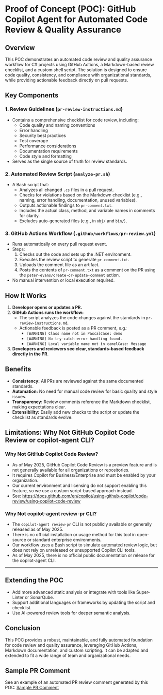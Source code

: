 # Proof of Concept (POC): GitHub Copilot Agent for Automated Code Review & Quality Assurance

## Overview
This POC demonstrates an automated code review and quality assurance workflow for C# projects using GitHub Actions, a Markdown-based review checklist, and a custom shell script. The solution is designed to ensure code quality, consistency, and compliance with organizational standards, while providing actionable feedback directly on pull requests.

## Key Components

### 1. Review Guidelines (`pr-review-instructions.md`)
- Contains a comprehensive checklist for code review, including:
  - Code quality and naming conventions
  - Error handling
  - Security best practices
  - Test coverage
  - Performance considerations
  - Documentation requirements
  - Code style and formatting
- Serves as the single source of truth for review standards.

### 2. Automated Review Script (`analyze-pr.sh`)
- A Bash script that:
  - Analyzes all changed `.cs` files in a pull request.
  - Checks for violations based on the Markdown checklist (e.g., naming, error handling, documentation, unused variables).
  - Outputs actionable findings to `pr-comment.txt`.
  - Includes the actual class, method, and variable names in comments for clarity.
  - Excludes auto-generated files (e.g., in `obj/` and `bin/`).

### 3. GitHub Actions Workflow (`.github/workflows/pr-review.yml`)
- Runs automatically on every pull request event.
- Steps:
  1. Checks out the code and sets up the .NET environment.
  2. Executes the review script to generate `pr-comment.txt`.
  3. Uploads the comment file as an artifact.
  4. Posts the contents of `pr-comment.txt` as a comment on the PR using the `peter-evans/create-or-update-comment` action.
- No manual intervention or local execution required.

## How It Works
1. **Developer opens or updates a PR.**
2. **GitHub Actions runs the workflow:**
   - The script analyzes the code changes against the standards in `pr-review-instructions.md`.
   - Actionable feedback is posted as a PR comment, e.g.:
     - `[WARNING] Class name not in PascalCase: demo`
     - `[WARNING] No try-catch error handling found.`
     - `[WARNING] Local variable name not in camelCase: Message`
3. **Developers and reviewers see clear, standards-based feedback directly in the PR.**

## Benefits
- **Consistency:** All PRs are reviewed against the same documented standards.
- **Automation:** No need for manual code review for basic quality and style issues.
- **Transparency:** Review comments reference the Markdown checklist, making expectations clear.
- **Extensibility:** Easily add new checks to the script or update the checklist as standards evolve.

## Limitations: Why Not GitHub Copilot Code Review or copilot-agent CLI?

### Why Not GitHub Copilot Code Review?
- As of May 2025, GitHub Copilot Code Review is a preview feature and is not generally available for all organizations or repositories.
- It requires Copilot for Business/Enterprise and must be enabled by your organization.
- Our current environment and licensing do not support enabling this feature, so we use a custom script-based approach instead.
- See: https://docs.github.com/en/copilot/using-github-copilot/code-review/using-copilot-code-review

### Why Not copilot-agent review-pr CLI?
- The `copilot-agent review-pr` CLI is not publicly available or generally released as of May 2025.
- There is no official installation or usage method for this tool in open-source or standard enterprise environments.
- Our workflow uses a Bash script to simulate automated review logic, but does not rely on unreleased or unsupported Copilot CLI tools.
- As of May 2025, there is no official public documentation or release for the copilot-agent CLI.

---

## Extending the POC
- Add more advanced static analysis or integrate with tools like Super-Linter or SonarQube.
- Support additional languages or frameworks by updating the script and checklist.
- Use AI-powered review tools for deeper semantic analysis.

## Conclusion
This POC provides a robust, maintainable, and fully automated foundation for code review and quality assurance, leveraging GitHub Actions, Markdown documentation, and custom scripting. It can be adapted and extended to fit a wide range of team and organizational needs.

## Sample PR Comment

See an example of an automated PR review comment generated by this POC: [Sample PR Comment](https://github.com/utkarshsimform/AutomatedPrReview/pull/18#issuecomment-2911328137)
